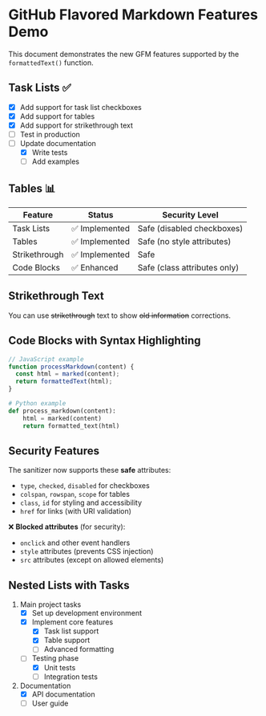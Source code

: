# GitHub Flavored Markdown Features Demo

This document demonstrates the new GFM features supported by the `formattedText()` function.

## Task Lists ✅

- [x] Add support for task list checkboxes
- [x] Add support for tables
- [x] Add support for strikethrough text
- [ ] Test in production
- [ ] Update documentation
    - [x] Write tests
    - [ ] Add examples

## Tables 📊

| Feature       | Status        | Security Level               |
|---------------|---------------|------------------------------|
| Task Lists    | ✅ Implemented | Safe (disabled checkboxes)   |
| Tables        | ✅ Implemented | Safe (no style attributes)   |
| Strikethrough | ✅ Implemented | Safe                         |
| Code Blocks   | ✅ Enhanced    | Safe (class attributes only) |

## Strikethrough Text

You can use ~~strikethrough~~ text to show ~~old information~~ corrections.

## Code Blocks with Syntax Highlighting

```javascript
// JavaScript example
function processMarkdown(content) {
  const html = marked(content);
  return formattedText(html);
}
```

```python
# Python example
def process_markdown(content):
    html = marked(content)
    return formatted_text(html)
```

## Security Features

The sanitizer now supports these **safe** attributes:

- `type`, `checked`, `disabled` for checkboxes
- `colspan`, `rowspan`, `scope` for tables
- `class`, `id` for styling and accessibility
- `href` for links (with URI validation)

❌ **Blocked attributes** (for security):

- `onclick` and other event handlers
- `style` attributes (prevents CSS injection)
- `src` attributes (except on allowed elements)

## Nested Lists with Tasks

1. Main project tasks
    - [x] Set up development environment
    - [x] Implement core features
        - [x] Task list support
        - [x] Table support
        - [ ] Advanced formatting
    - [ ] Testing phase
        - [x] Unit tests
        - [ ] Integration tests
2. Documentation
    - [x] API documentation
    - [ ] User guide
